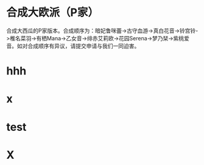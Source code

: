 # 合成大欧派（P家） #

合成大西瓜的P家版本。合成顺序为：暗妃鲁咪蕾->古守血游->真白花音->铃宫铃->椎名菜羽->有栖Mana->乙女音->绯赤艾莉欧->花园Serena->梦乃栞->紫桃爱音。如对合成顺序有异议，请提交申请与我们一同迫害。

# hhh
# x
# test
# X
